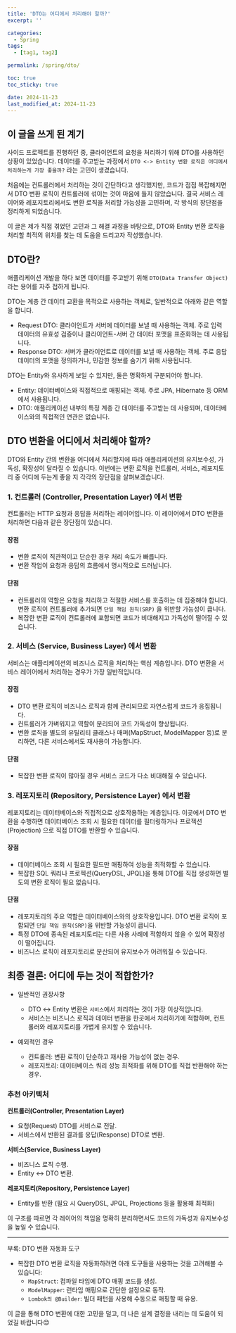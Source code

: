 ```yaml
---
title: 'DTO는 어디에서 처리해야 할까?'
excerpt: ''

categories:
  - Spring
tags:
  - [tag1, tag2]

permalink: /spring/dto/

toc: true
toc_sticky: true

date: 2024-11-23
last_modified_at: 2024-11-23
---
```


## 이 글을 쓰게 된 계기

사이드 프로젝트를 진행하던 중, 클라이언트의 요청을 처리하기 위해 DTO를 사용하던 상황이 있었습니다. 데이터를 주고받는 과정에서 `DTO <-> Entity 변환 로직은 어디에서 처리하는게 가장 좋을까?` 라는 고민이 생겼습니다.

처음에는 컨트롤러에서 처리하는 것이 간단하다고 생각했지만, 코드가 점점 복잡해지면서 DTO 변환 로직이 컨트롤러에 섞이는 것이 마음에 들지 않았습니다. 결국 서비스 레이어와 레포지토리에서도 변환 로직을 처리할 가능성을 고민하며, 각 방식의 장단점을 정리하게 되었습니다.

이 글은 제가 직접 겪었던 고민과 그 해결 과정을 바탕으로, DTO와 Entity 변환 로직을 처리할 최적의 위치를 찾는 데 도움을 드리고자 작성했습니다.

## DTO란?

애플리케이션 개발을 하다 보면 데이터를 주고받기 위해 `DTO(Data Transfer Object)` 라는 용어를 자주 접하게 됩니다.

DTO는 계층 간 데이터 교환을 목적으로 사용하는 객체로, 일반적으로 아래와 같은 역할을 합니다.
- Request DTO: 클라이언트가 서버에 데이터를 보낼 때 사용하는 객체. 주로 입력 데이터의 유효성 검증이나 클라이언트-서버 간 데이터 포맷을 표준화하는 데 사용됩니다.
- Response DTO: 서버가 클라이언트로 데이터를 보낼 때 사용하는 객체. 주로 응답 데이터의 포맷을 정의하거나, 민감한 정보를 숨기기 위해 사용됩니다.

DTO는 Entity와 유사하게 보일 수 있지만, 둘은 명확하게 구분되어야 합니다.
- Entity: 데이터베이스와 직접적으로 매핑되는 객체. 주로 JPA, Hibernate 등 ORM에서 사용됩니다.
- DTO: 애플리케이션 내부의 특정 계층 간 데이터를 주고받는 데 사용되며, 데이터베이스와의 직접적인 연관은 없습니다.

## DTO 변환을 어디에서 처리해야 할까?

DTO와 Entity 간의 변환을 어디에서 처리할지에 따라 애플리케이션의 유지보수성, 가독성, 확장성이 달라질 수 있습니다. 이번에는 변환 로직을 컨트롤러, 서비스, 레포지토리 중 어디에 두는게 좋을 지 각각의 장단점을 살펴보겠습니다.

### 1. 컨트롤러 (Controller, Presentation Layer) 에서 변환

컨트롤러는 HTTP 요청과 응답을 처리하는 레이어입니다. 이 레이어에서 DTO 변환을 처리하면 다음과 같은 장단점이 있습니다.

#### 장점
- 변환 로직이 직관적이고 단순한 경우 처리 속도가 빠릅니다.
- 변환 작업이 요청과 응답의 흐름에서 명시적으로 드러납니다.

#### 단점
- 컨트롤러의 역할은 요청을 처리하고 적절한 서비스를 호출하는 데 집중해야 합니다. 변환 로직이 컨트롤러에 추가되면 `단일 책임 원칙(SRP)` 을 위반할 가능성이 큽니다.
- 복잡한 변환 로직이 컨트롤러에 포함되면 코드가 비대해지고 가독성이 떨어질 수 있습니다.

### 2. 서비스 (Service, Business Layer) 에서 변환

서비스는 애플리케이션의 비즈니스 로직을 처리하는 핵심 계층입니다. DTO 변환을 서비스 레이어에서 처리하는 경우가 가장 일반적입니다.

#### 장점
- DTO 변환 로직이 비즈니스 로직과 함께 관리되므로 자연스럽게 코드가 응집됩니다.
- 컨트롤러가 가벼워지고 역할이 분리되어 코드 가독성이 향상됩니다.
- 변환 로직을 별도의 유틸리티 클래스나 매퍼(MapStruct, ModelMapper 등)로 분리하면, 다른 서비스에서도 재사용이 가능합니다.

#### 단점
- 복잡한 변환 로직이 많아질 경우 서비스 코드가 다소 비대해질 수 있습니다.

### 3. 레포지토리 (Repository, Persistence Layer) 에서 변환

레포지토리는 데이터베이스와 직접적으로 상호작용하는 계층입니다. 이곳에서 DTO 변환을 수행하면 데이터베이스 조회 시 필요한 데이터를 필터링하거나 프로젝션(Projection) 으로 직접 DTO를 반환할 수 있습니다.

#### 장점
- 데이터베이스 조회 시 필요한 필드만 매핑하여 성능을 최적화할 수 있습니다.
- 복잡한 SQL 쿼리나 프로젝션(QueryDSL, JPQL)을 통해 DTO를 직접 생성하면 별도의 변환 로직이 필요 없습니다.

#### 단점
- 레포지토리의 주요 역할은 데이터베이스와의 상호작용입니다. DTO 변환 로직이 포함되면 `단일 책임 원칙(SRP)`을 위반할 가능성이 큽니다.
- 특정 DTO에 종속된 레포지토리는 다른 사용 사례에 적합하지 않을 수 있어 확장성이 떨어집니다.
- 비즈니스 로직이 레포지토리로 분산되어 유지보수가 어려워질 수 있습니다.

## 최종 결론: 어디에 두는 것이 적합한가?

- 일반적인 권장사항
    - DTO ↔ Entity 변환은 `서비스`에서 처리하는 것이 가장 이상적입니다.
    - 서비스는 비즈니스 로직과 데이터 변환을 한곳에서 처리하기에 적합하며, 컨트롤러와 레포지토리를 가볍게 유지할 수 있습니다.

- 예외적인 경우
  - 컨트롤러: 변환 로직이 단순하고 재사용 가능성이 없는 경우.
  - 레포지토리: 데이터베이스 쿼리 성능 최적화를 위해 DTO를 직접 반환해야 하는 경우.

### 추천 아키텍처

**컨트롤러(Controller, Presentation Layer)**
- 요청(Request) DTO를 서비스로 전달.
- 서비스에서 반환된 결과를 응답(Response) DTO로 변환.

**서비스(Service, Business Layer)**
- 비즈니스 로직 수행.
- Entity ↔ DTO 변환.

**레포지토리(Repository, Persistence Layer)**
- Entity를 반환 (필요 시 QueryDSL, JPQL, Projections 등을 활용해 최적화)

이 구조를 따르면 각 레이어의 책임을 명확히 분리하면서도 코드의 가독성과 유지보수성을 높일 수 있습니다.

---
부록: DTO 변환 자동화 도구
- 복잡한 DTO 변환 로직을 자동화하려면 아래 도구들을 사용하는 것을 고려해볼 수 있습니다:
    - `MapStruct`: 컴파일 타임에 DTO 매핑 코드를 생성.
    - `ModelMapper`: 런타임 매핑으로 간단한 설정으로 동작.
    - `Lombok의 @Builder`: 빌더 패턴을 사용해 수동으로 매핑할 때 유용.

이 글을 통해 DTO 변환에 대한 고민을 덜고, 더 나은 설계 결정을 내리는 데 도움이 되었길 바랍니다😊
